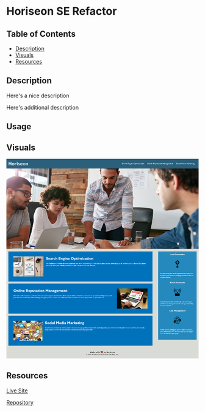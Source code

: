# Horiseon SE Refactor

## Table of Contents
- [Description](#description)
- [Visuals](#visuals)
- [Resources](#resources)

## Description

Here's a nice description

Here's additional description

## Usage

## Visuals
![makeareadme](./assets/images/Horiseon.png)

## Resources

[Live Site](https://nicklthompson.github.io/seo-refactor/)

[Repository](https://github.com/NickLThompson/seo-refactor)